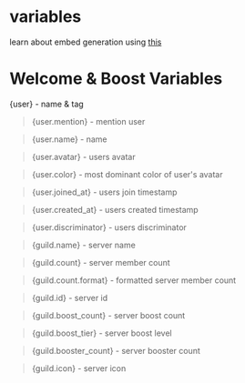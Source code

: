 # variables

learn about embed generation using [this](/embeds.md)

# Welcome & Boost Variables

{user} - name & tag

> {user.mention} - mention user

> {user.name} - name

> {user.avatar} - users avatar

> {user.color} - most dominant color of user's avatar

> {user.joined_at} - users join timestamp

> {user.created_at} - users created timestamp

> {user.discriminator} - users discriminator

> {guild.name} - server name

> {guild.count} - server member count

> {guild.count.format} - formatted server member count

> {guild.id} - server id

> {guild.boost_count} - server boost count

> {guild.boost_tier} - server boost level

> {guild.booster_count} - server booster count

> {guild.icon} - server icon
